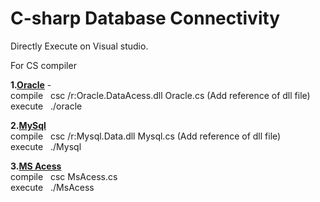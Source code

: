 # C-sharp Database Connectivity
Directly Execute on Visual studio.

For CS compiler 

**1.**[**Oracle**](/Database/Oracle.cs) -
<br>compile   &nbsp;   csc /r:Oracle.DataAcess.dll Oracle.cs  (Add reference of dll file)
<br>execute   &nbsp;   ./oracle
 

**2.**[**MySql**](/Database/Mysql.cs)
<br>compile  &nbsp;   csc /r:Mysql.Data.dll Mysql.cs     (Add reference of dll file)
<br>execute  &nbsp;   ./Mysql


**3.**[**MS Acess**](/Database/MsAcess.cs)
<br>compile  &nbsp;   csc MsAcess.cs
<br>execute  &nbsp;   ./MsAcess
